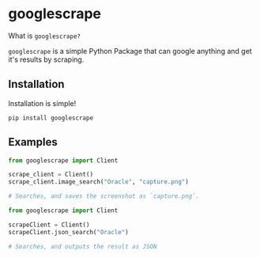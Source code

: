 # googlescrape

What is `googlescrape?`

`googlescrape` is a simple Python Package that can google anything and get it's results by scraping. 

## Installation

Installation is simple!

```
pip install googlescrape
```

## Examples

```python
from googlescrape import Client

scrape_client = Client()
scrape_client.image_search("Oracle", "capture.png")

# Searches, and saves the screenshot as `capture.png`.
```

```python
from googlescrape import Client

scrapeClient = Client()
scrapeClient.json_search("Oracle")

# Searches, and outputs the result as JSON
```
